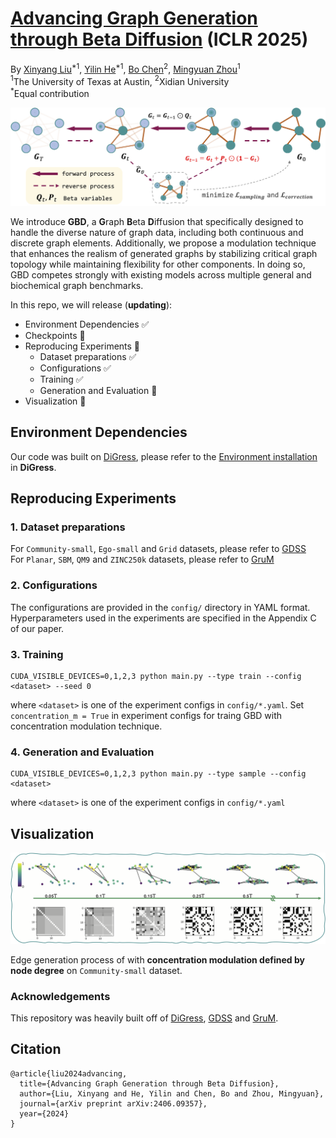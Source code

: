 # [Advancing Graph Generation through Beta Diffusion](https://arxiv.org/abs/2406.09357) (ICLR 2025)
By [Xinyang Liu](https://xinyangatk.github.io)$^{*1}$, [Yilin He](https://scholar.google.com/citations?user=oJu3WzsAAAAJ&hl=en)$^{*1}$, [Bo Chen](https://web.xidian.edu.cn/bchen/)$^{2}$, [Mingyuan Zhou](https://mingyuanzhou.github.io)$^{1}$
\
$^1$The University of Texas at Austin, $^2$Xidian University
\
$^*$Equal contribution

![Overview of GBD](assets/model.png)

We introduce **GBD**, a **G**raph **B**eta **D**iffusion that specifically designed to handle the diverse nature of graph data, including both continuous and discrete graph elements. 
Additionally, we propose a modulation technique that enhances the realism of generated graphs by stabilizing critical graph topology while maintaining flexibility for other components. 
In doing so, GBD competes strongly with existing models across multiple general and biochemical graph benchmarks. 

In this repo, we will release (**updating**):

- Environment Dependencies &#x2705;
- Checkpoints &#x1F4CC;
- Reproducing Experiments &#x1F4CC;
  - Dataset preparations &#x2705;
  - Configurations &#x2705;
  - Training &#x2705;
  - Generation and Evaluation &#x1F4CC;
- Visualization &#x1F4CC;


<a name="environment dependencies"></a>
## Environment Dependencies
Our code was built on [DiGress](https://arxiv.org/abs/2209.14734), please refer to the [Environment installation]((https://github.com/cvignac/DiGress?tab=readme-ov-file#environment-installation)) in **DiGress**.


<a name="reproducing experiments"></a>
## Reproducing Experiments

### 1. Dataset preparations

For `Community-small`, `Ego-small` and `Grid` datasets, please refer to [GDSS](https://github.com/harryjo97/GDSS)\
For `Planar`, `SBM`, `QM9` and `ZINC250k` datasets, please refer to [GruM](https://github.com/harryjo97/GruM/tree/master/GruM_2D#1-dataset-preparations)

### 2. Configurations
The configurations are provided in the ```config/``` directory in YAML format. Hyperparameters used in the experiments are specified in the Appendix C of our paper.

### 3. Training
```
CUDA_VISIBLE_DEVICES=0,1,2,3 python main.py --type train --config <dataset> --seed 0
```
where ```<dataset>``` is one of the experiment configs in ```config/*.yaml```.
Set ```concentration_m = True``` in experiment configs for traing GBD with concentration modulation technique.



### 4. Generation and Evaluation
```
CUDA_VISIBLE_DEVICES=0,1,2,3 python main.py --type sample --config <dataset>
```
where ```<dataset>``` is one of the experiment configs in ```config/*.yaml```


## Visualization
![Overview of GBD](assets/eta.png)

Edge generation process of with **concentration modulation defined by node degree** on  `Community-small` dataset.




### Acknowledgements
This repository was heavily built off of [DiGress](https://github.com/cvignac/DiGress), [GDSS](https://github.com/harryjo97/GDSS) and [GruM](https://github.com/harryjo97/GruM/tree/master/GruM_2D).

## Citation
```
@article{liu2024advancing,
  title={Advancing Graph Generation through Beta Diffusion},
  author={Liu, Xinyang and He, Yilin and Chen, Bo and Zhou, Mingyuan},
  journal={arXiv preprint arXiv:2406.09357},
  year={2024}
}
```




